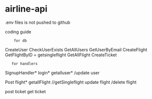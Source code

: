# airline-api


.env files is not pushed to github



coding guide

        for db
CreateUser
CheckUserExists
GetAllUsers
GetUserByEmail
CreateFlight
GetFlightByID = getsingleflight 
GetAllFlight
CreateTicket




       for handlers
SignupHandler*
login*
getalluser*
/update user


Post flight*
getallFlight
//getSingleflight
update flight
/delete flight

post ticket
get ticket
